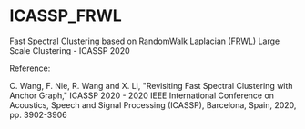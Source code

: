 # ICASSP_FRWL
 Fast Spectral Clustering based on RandomWalk Laplacian (FRWL) Large Scale Clustering - ICASSP 2020

Reference:

C. Wang, F. Nie, R. Wang and X. Li, "Revisiting Fast Spectral Clustering with Anchor Graph," ICASSP 2020 - 2020 IEEE International Conference on Acoustics, Speech and Signal Processing (ICASSP), Barcelona, Spain, 2020, pp. 3902-3906
